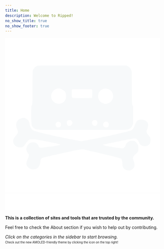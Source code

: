 ```yaml
---
title: Home
description: Welcome to Ripped!
no_show_title: true
no_show_footer: true
---
```

![](/img/rippedtransparent.svg)
![](/img/ripped_banner.png)

**This is a collection of sites and tools that are trusted by the community.**

Feel free to check the About section if you wish to help out by contributing.

*Click on the categories in the sidebar to start browsing.*  
<sub><sup>Check out the new AMOLED-friendly theme by clicking the icon on the top right!</sup></sub>
